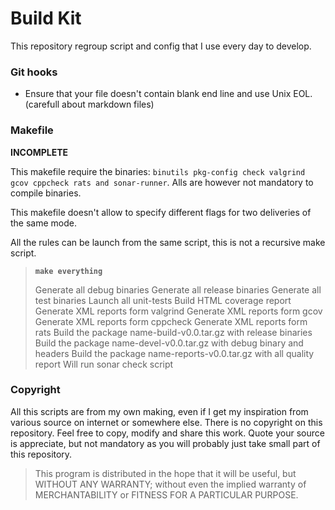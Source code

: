 
# Build Kit

  This repository regroup script and config that I use every day to develop.


### Git hooks

  - Ensure that your file doesn't contain blank end line and use Unix EOL.
    (carefull about markdown files)


### Makefile

  __INCOMPLETE__

  This makefile require the binaries: ```binutils pkg-config check valgrind
  gcov cppcheck rats and sonar-runner```.  Alls are however not mandatory to
  compile binaries.

  This makefile doesn't allow to specify different flags for two deliveries of
  the same mode.

  All the rules can be launch from the same script, this is not a recursive
  make script.


>  __```make everything```__
>
> Generate all debug binaries
> Generate all release binaries
> Generate all test binaries
> Launch all unit-tests
> Build HTML coverage report
> Generate XML reports form valgrind
> Generate XML reports form gcov
> Generate XML reports form cppcheck
> Generate XML reports form rats
> Build the package name-build-v0.0.tar.gz with release binaries
> Build the package name-devel-v0.0.tar.gz with debug binary and headers
> Build the package name-reports-v0.0.tar.gz with all quality report
> Will run sonar check script


### Copyright

  All this scripts are from my own making, even if I get my inspiration from
  various source on internet or somewhere else.
  There is no copyright on this repository. Feel free to copy, modify and share
  this work. Quote your source is appreciate, but not mandatory as you will
  probably just take small part of this repository.

>  This program is distributed in the hope that it will be useful,
>  but WITHOUT ANY WARRANTY; without even the implied warranty of
>  MERCHANTABILITY or FITNESS FOR A PARTICULAR PURPOSE.




